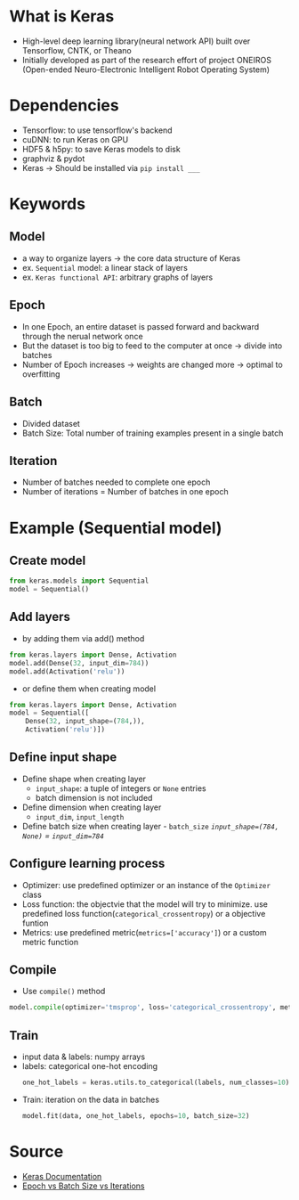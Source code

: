 # What is Keras
- High-level deep learning library(neural network API) built over Tensorflow, CNTK, or Theano
- Initially developed as part of the research effort of project ONEIROS (Open-ended Neuro-Electronic Intelligent Robot Operating System)
# Dependencies
- Tensorflow: to use tensorflow's backend
- cuDNN: to run Keras on GPU
- HDF5 & h5py: to save Keras models to disk
- graphviz & pydot
- Keras
    -> Should be installed via `pip install ___` 
# Keywords
## Model
- a way to organize layers -> the core data structure of Keras
- ex. `Sequential` model: a linear stack of layers
- ex. `Keras functional API`: arbitrary graphs of layers
## Epoch
- In one Epoch, an entire dataset is passed forward and backward through the nerual network once
- But the dataset is too big to feed to the computer at once -> divide into batches
- Number of Epoch increases -> weights are changed more -> optimal to overfitting
## Batch
- Divided dataset
- Batch Size: Total number of training examples present in a single batch
## Iteration
- Number of batches needed to complete one epoch
- Number of iterations = Number of batches in one epoch
# Example (Sequential model)
## Create model
```python
from keras.models import Sequential
model = Sequential()
```
## Add layers
- by adding them via add() method
```python
from keras.layers import Dense, Activation
model.add(Dense(32, input_dim=784))
model.add(Activation('relu'))
```
- or define them when creating model
```python
from keras.layers import Dense, Activation
model = Sequential([
    Dense(32, input_shape=(784,)),
    Activation('relu')])
```
## Define input shape
- Define shape when creating layer
    - `input_shape`: a tuple of integers or `None` entries
    - batch dimension is not included
- Define dimension when creating layer
    - `input_dim`, `input_length`
- Define batch size when creating layer
        - `batch_size`
_`input_shape=(784, None)` = `input_dim=784`_
## Configure learning process
- Optimizer: use predefined optimizer or an instance of the `Optimizer` class
- Loss function: the objectvie that the model will try to minimize. use predefined loss function(`categorical_crossentropy`) or a objective funtion
- Metrics: use predefined metric(`metrics=['accuracy']`) or a custom metric function
## Compile
- Use `compile()` method
```python
model.compile(optimizer='tmsprop', loss='categorical_crossentropy', metrics=['accuracy'])
```
## Train
- input data & labels: numpy arrays
- labels: categorical one-hot encoding
    ```python
    one_hot_labels = keras.utils.to_categorical(labels, num_classes=10)
    ```
- Train: iteration on the data in batches
    ```python
    model.fit(data, one_hot_labels, epochs=10, batch_size=32)
    ```
# Source
- [Keras Documentation](https://keras.io/)
- [Epoch vs Batch Size vs Iterations](https://towardsdatascience.com/epoch-vs-iterations-vs-batch-size-4dfb9c7ce9c9)
